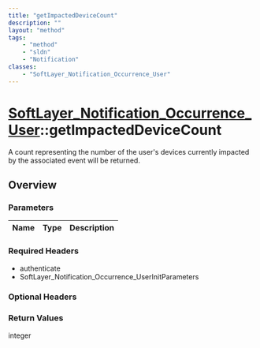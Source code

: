 ```yaml
---
title: "getImpactedDeviceCount"
description: ""
layout: "method"
tags:
    - "method"
    - "sldn"
    - "Notification"
classes:
    - "SoftLayer_Notification_Occurrence_User"
---
```

# [SoftLayer_Notification_Occurrence_User](/reference/services/SoftLayer_Notification_Occurrence_User)::getImpactedDeviceCount

A count representing the number of the user's devices currently impacted by the associated event will be returned. 


## Overview 


### Parameters 
|Name | Type | Description |
| --- | --- | --- |


### Required Headers
* authenticate
* SoftLayer_Notification_Occurrence_UserInitParameters

### Optional Headers

### Return Values
integer

